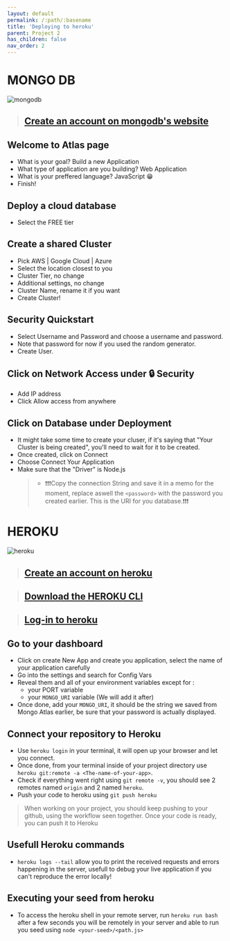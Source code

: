 ```yaml
---
layout: default
permalink: /:path/:basename
title: 'Deploying to heroku'
parent: Project 2
has_children: false
nav_order: 2
---
```


# MONGO DB

![mongodb](https://miro.medium.com/max/1000/1*xOVUR3DMDUfaguq5cIDAsw.jpeg)

> ## [Create an account on mongodb's website](https://www.mongodb.com/cloud/atlas/register)

## Welcome to Atlas page

- What is your goal? Build a new Application
- What type of application are you building? Web Application
- What is your preffered language? JavaScript 😁
- Finish!

## Deploy a cloud database

- Select the FREE tier

## Create a shared Cluster

- Pick AWS | Google Cloud | Azure
- Select the location closest to you
- Cluster Tier, no change
- Additional settings, no change
- Cluster Name, rename it if you want
- Create Cluster!

## Security Quickstart

- Select Username and Password and choose a username and password.
- Note that password for now if you used the random generator.
- Create User.

## Click on Network Access under 🔒️ Security

- Add IP address
- Click Allow access from anywhere

## Click on Database under Deployment

- It might take some time to create your cluser, if it's saying that "Your Cluster is being created", you'll need to wait for it to be created.
- Once created, click on Connect
- Choose Connect Your Application
- Make sure that the "Driver" is Node.js
  > - ❗️❗️❗️Copy the connection String and save it in a memo for the moment, replace aswell the `<password>` with the password you created earlier. This is the URI for you database.❗️❗️❗️

# HEROKU

![heroku](https://memegenerator.net/img/instances/67528062.jpg)

> ## [Create an account on heroku](https://signup.heroku.com/)

> ## [Download the HEROKU CLI](https://devcenter.heroku.com/articles/heroku-cli)

> ## [Log-in to heroku](https://id.heroku.com/login)

## Go to your dashboard

- Click on create New App and create you application, select the name of your application carefully
- Go into the settings and search for Config Vars
- Reveal them and all of your environment variables except for :
  - your PORT variable
  - your `MONGO_URI` variable (We will add it after)
- Once done, add your `MONGO_URI`, it should be the string we saved from Mongo Atlas earlier, be sure that your password is actually displayed.

## Connect your repository to Heroku

- Use `heroku login` in your terminal, it will open up your browser and let you connect.
- Once done, from your terminal inside of your project directory use `heroku git:remote -a <The-name-of-your-app>`.
- Check if everything went right using `git remote -v`, you should see 2 remotes named `origin` and 2 named `heroku`.
- Push your code to heroku using `git push heroku`

> When working on your project, you should keep pushing to your github, using the workflow seen together. Once your code is ready, you can push it to Heroku

## Usefull Heroku commands

- `heroku logs --tail` allow you to print the received requests and errors happening in the server, usefull to debug your live application if you can't reproduce the error locally!

## Executing your seed from heroku

- To access the heroku shell in your remote server, run `heroku run bash` after a few seconds you will be remotely in your server and able to run you seed using `node <your-seed>/<path.js>`
